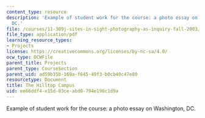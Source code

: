 ```yaml
---
content_type: resource
description: 'Example of student work for the course: a photo essay on Washington,
  DC.'
file: /courses/11-309j-sites-in-sight-photography-as-inquiry-fall-2003/ee66ddf4e15d03ceabd0794e190c1d9a_latonyagreen.pdf
file_type: application/pdf
learning_resource_types:
- Projects
license: https://creativecommons.org/licenses/by-nc-sa/4.0/
ocw_type: OCWFile
parent_title: Projects
parent_type: CourseSection
parent_uid: ad59b35b-169a-f645-49f3-b0cb40c47e80
resourcetype: Document
title: The Hilltop Campus
uid: ee66ddf4-e15d-03ce-abd0-794e190c1d9a
---
```

Example of student work for the course: a photo essay on Washington, DC.